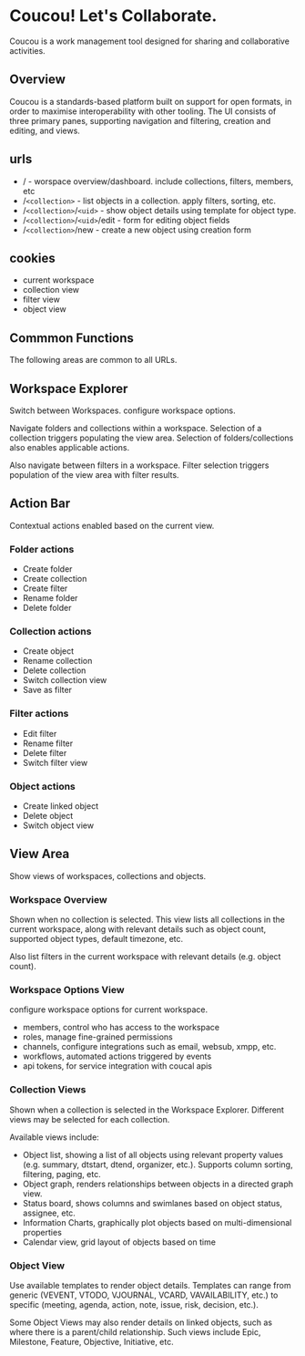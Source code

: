 # Coucou! Let's Collaborate.

Coucou is a work management tool designed for sharing and collaborative activities.

## Overview

Coucou is a standards-based platform built on support for open formats, in order to maximise interoperability with other tooling.
The UI consists of three primary panes, supporting navigation and filtering, creation and editing, and views.

## urls

- / - worspace overview/dashboard. include collections, filters, members, etc
- /`<collection>` - list objects in a collection. apply filters, sorting, etc.
- /`<collection>`/`<uid>` - show object details using template for object type.
- /`<collection>`/`<uid>`/edit - form for editing object fields
- /`<collection>`/new - create a new object using creation form

## cookies

- current workspace
- collection view
- filter view
- object view

## Commmon Functions

The following areas are common to all URLs.

## Workspace Explorer

Switch between Workspaces. configure workspace options.

Navigate folders and collections within a workspace. Selection of a collection triggers
populating the view area. Selection of folders/collections also enables applicable actions.

Also navigate between filters in a workspace. Filter selection triggers population of the view area with filter results.

## Action Bar

Contextual actions enabled based on the current view.

### Folder actions

- Create folder
- Create collection
- Create filter
- Rename folder
- Delete folder

### Collection actions

- Create object
- Rename collection
- Delete collection
- Switch collection view
- Save as filter

### Filter actions

- Edit filter
- Rename filter
- Delete filter
- Switch filter view

### Object actions

- Create linked object
- Delete object
- Switch object view

## View Area

Show views of workspaces, collections and objects.

### Workspace Overview

Shown when no collection is selected. This view lists all collections in the current workspace, along with
relevant details such as object count, supported object types, default timezone, etc.

Also list filters in the current workspace with relevant details (e.g. object count).

### Workspace Options View

configure workspace options for current workspace. 

- members, control who has access to the workspace
- roles, manage fine-grained permissions
- channels, configure integrations such as email, websub, xmpp, etc.
- workflows, automated actions triggered by events
- api tokens, for service integration with coucal apis

### Collection Views

Shown when a collection is selected in the Workspace Explorer. Different views may be selected for each collection.

Available views include:
- Object list, showing a list of all objects using relevant property values (e.g. summary, dtstart, dtend, organizer, etc.).
Supports column sorting, filtering, paging, etc.
- Object graph, renders relationships between objects in a directed graph view.
- Status board, shows columns and swimlanes based on object status, assignee, etc.
- Information Charts, graphically plot objects based on multi-dimensional properties
- Calendar view, grid layout of objects based on time

### Object View

Use available templates to render object details. Templates can range from generic (VEVENT, VTODO, VJOURNAL, VCARD, VAVAILABILITY, etc.)
to specific (meeting, agenda, action, note, issue, risk, decision, etc.).

Some Object Views may also render details on linked objects, such as where there is a parent/child relationship. Such views include
Epic, Milestone, Feature, Objective, Initiative, etc.
